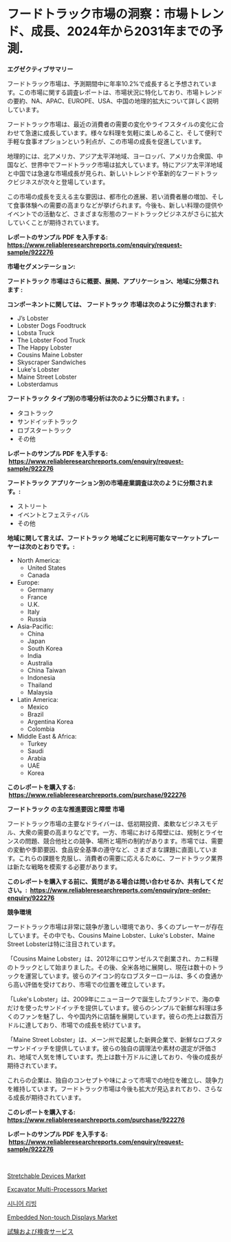 <p><h1>フードトラック市場の洞察：市場トレンド、成長、2024年から2031年までの予測.</h1></p><p><strong>エグゼクティブサマリー</strong></p>
<p><p>フードトラック市場は、予測期間中に年率10.2%で成長すると予想されています。この市場に関する調査レポートは、市場状況に特化しており、市場トレンドの要約、NA、APAC、EUROPE、USA、中国の地理的拡大について詳しく説明しています。</p><p>フードトラック市場は、最近の消費者の需要の変化やライフスタイルの変化に合わせて急速に成長しています。様々な料理を気軽に楽しめること、そして便利で手軽な食事オプションという利点が、この市場の成長を促進しています。</p><p>地理的には、北アメリカ、アジア太平洋地域、ヨーロッパ、アメリカ合衆国、中国など、世界中でフードトラック市場は拡大しています。特にアジア太平洋地域と中国では急速な市場成長が見られ、新しいトレンドや革新的なフードトラックビジネスが次々と登場しています。</p><p>この市場の成長を支える主な要因は、都市化の進展、若い消費者層の増加、そして食事体験への需要の高まりなどが挙げられます。今後も、新しい料理の提供やイベントでの活動など、さまざまな形態のフードトラックビジネスがさらに拡大していくことが期待されています。</p></p>
<p><strong>レポートのサンプル PDF を入手する: <a href="https://www.reliableresearchreports.com/enquiry/request-sample/922276">https://www.reliableresearchreports.com/enquiry/request-sample/922276</a></strong></p>
<p><strong>市場セグメンテーション:</strong></p>
<p><strong> フードトラック 市場はさらに概要、展開、アプリケーション、地域に分類されます :</strong></p>
<p><strong>コンポーネントに関しては、 フードトラック 市場は次のように分類されます: &nbsp;</strong></p>
<p><ul><li>J’s Lobster</li><li>Lobster Dogs Foodtruck</li><li>Lobsta Truck</li><li>The Lobster Food Truck</li><li>The Happy Lobster</li><li>Cousins Maine Lobster</li><li>Skyscraper Sandwiches</li><li>Luke's Lobster</li><li>Maine Street Lobster</li><li>Lobsterdamus</li></ul></p>
<p><strong> フードトラック タイプ別の市場分析は次のように分類されます。:</strong></p>
<p><ul><li>タコトラック</li><li>サンドイッチトラック</li><li>ロブスタートラック</li><li>その他</li></ul></p>
<p><strong>レポートのサンプル PDF を入手する: &nbsp;<a href="https://www.reliableresearchreports.com/enquiry/request-sample/922276">https://www.reliableresearchreports.com/enquiry/request-sample/922276</a></strong></p>
<p><strong> フードトラック アプリケーション別の市場産業調査は次のように分類されます。:</strong></p>
<p><ul><li>ストリート</li><li>イベントとフェスティバル</li><li>その他</li></ul></p>
<p><strong>地域に関して言えば、フードトラック 地域ごとに利用可能なマーケットプレーヤーは次のとおりです。:</strong></p>
<p><ul>
    <li>
        North America:
        <ul>
            <li>United States</li>
            <li>Canada</li>
        </ul>
    </li>
    <li>
        Europe:
        <ul>
            <li>Germany</li>
            <li>France</li>
            <li>U.K.</li>
            <li>Italy</li>
            <li>Russia</li>
        </ul>
    </li>
    <li>
        Asia-Pacific:
        <ul>
            <li>China</li>
            <li>Japan</li>
            <li>South Korea</li>
            <li>India</li>
            <li>Australia</li>
            <li>China Taiwan</li>
            <li>Indonesia</li>
            <li>Thailand</li>
            <li>Malaysia</li>
        </ul>
    </li>
    <li>
        Latin America:
        <ul>
            <li>Mexico</li>
            <li>Brazil</li>
            <li>Argentina Korea</li>
            <li>Colombia</li>
        </ul>
    </li>
    <li>
        Middle East & Africa:
        <ul>
            <li>Turkey</li>
            <li>Saudi</li>
            <li>Arabia</li>
            <li>UAE</li>
            <li>Korea</li>
        </ul>
    </li>
    </ul></p>
<p><strong>このレポートを購入する: &nbsp;<a href="https://www.reliableresearchreports.com/purchase/922276">https://www.reliableresearchreports.com/purchase/922276</a></strong></p>
<p><strong>フードトラック の主な推進要因と障壁 市場</strong></p>
<p><p>フードトラック市場の主要なドライバーは、低初期投資、柔軟なビジネスモデル、大衆の需要の高まりなどです。一方、市場における障壁には、規制とライセンスの問題、競合他社との競争、場所と場所の制約があります。市場では、需要の変動や季節要因、食品安全基準の遵守など、さまざまな課題に直面しています。これらの課題を克服し、消費者の需要に応えるために、フードトラック業界は新たな戦略を模索する必要があります。</p></p>
<p><strong>このレポートを購入する前に、質問がある場合は問い合わせるか、共有してください。:&nbsp; <a href="https://www.reliableresearchreports.com/enquiry/pre-order-enquiry/922276">https://www.reliableresearchreports.com/enquiry/pre-order-enquiry/922276</a></strong></p>
<p><strong>競争環境</strong></p>
<p><p>フードトラック市場は非常に競争が激しい環境であり、多くのプレーヤーが存在しています。その中でも、Cousins Maine Lobster、Luke's Lobster、Maine Street Lobsterは特に注目されています。</p><p>「Cousins Maine Lobster」は、2012年にロサンゼルスで創業され、カニ料理のトラックとして始まりました。その後、全米各地に展開し、現在は数十のトラックを運営しています。彼らのアイコン的なロブスターロールは、多くの食通から高い評価を受けており、市場での位置を確立しています。</p><p>「Luke's Lobster」は、2009年にニューヨークで誕生したブランドで、海の幸だけを使ったサンドイッチを提供しています。彼らのシンプルで新鮮な料理は多くのファンを魅了し、今や国内外に店舗を展開しています。彼らの売上は数百万ドルに達しており、市場での成長を続けています。</p><p>「Maine Street Lobster」は、メーン州で起業した新興企業で、新鮮なロブスターサンドイッチを提供しています。彼らの独自の調理法や素材の選定が評価され、地域で人気を博しています。売上は数十万ドルに達しており、今後の成長が期待されています。</p><p>これらの企業は、独自のコンセプトや味によって市場での地位を確立し、競争力を維持しています。フードトラック市場は今後も拡大が見込まれており、さらなる成長が期待されています。</p></p>
<p><strong>このレポートを購入する: &nbsp; <a href="https://www.reliableresearchreports.com/purchase/922276">https://www.reliableresearchreports.com/purchase/922276</a></strong></p>
<p><strong>レポートのサンプル PDF を入手する: &nbsp;<a href="https://www.reliableresearchreports.com/enquiry/request-sample/922276">https://www.reliableresearchreports.com/enquiry/request-sample/922276</a></strong><strong></strong></p>
<p>&nbsp;</p>
<p><p><a href="https://issuu.com/reportprime-2/docs/stretchable-devices-market-size-2030.pptx">Stretchable Devices Market</a></p><p><a href="https://github.com/josesg55/Market-Research-Report-List-1/blob/main/excavator-multi-processors-market.md">Excavator Multi-Processors Market</a></p><p><a href="https://github.com/laholand/Market-Research-Report-List-2/blob/main/4406014182475.md">시니어 리빙</a></p><p><a href="https://issuu.com/reportprime-2/docs/embedded-non-touch-displays-market-size-2030.pptx">Embedded Non-touch Displays Market</a></p><p><a href="https://github.com/mohamedbakry57/Market-Research-Report-List-2/blob/main/7521088182479.md">試験および検査サービス</a></p></p>